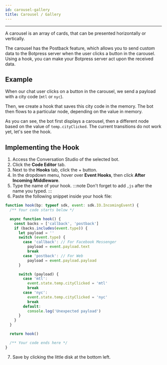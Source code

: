 ```yaml
---
id: carousel-gallery
title: Carousel / Gallery
---
```


---------------

A carousel is an array of cards, that can be presented horizontally or vertically.

The carousel has the Postback feature, which allows you to send custom data to the Botpress server when the user clicks a button in the carousel. Using a hook, you can make your Botpress server act upon the received data.

## Example

When our chat user clicks on a button in the carousel, we send a payload with a city code (`mtl` or `nyc`).

Then, we create a hook that saves this city code in the memory. The bot then flows to a particular node, depending on the value in memory.

As you can see, the bot first displays a carousel, then a different node based on the value of `temp.cityClicked`. The current transitions do not work yet, let's see the hook.

## Implementing the Hook

1. Access the Conversation Studio of the selected bot.
2. Click the **Code Editor** tab.
3. Next to the **Hooks** tab, click the + button.
4. In the dropdown menu, hover over **Event Hooks**, then click **After Incoming Middleware**.
5. Type the name of your hook.
:::note
Don't forget to add `,js` after the name you typed.
:::
6. Paste the following snippet inside your hook file:
```javascript
function hook(bp: typeof sdk, event: sdk.IO.IncomingEvent) {
  /** Your code starts below */

  async function hook() {
    const backs = ['callback', 'postback']
    if (backs.includes(event.type)) {
      let payload = ''
      switch (event.type) {
        case 'callback': // For Facebook Messenger
          payload = event.payload.text
          break
        case 'postback': // For Web
          payload = event.payload.payload
      }

      switch (payload) {
        case 'mtl':
          event.state.temp.cityClicked = 'mtl'
          break
        case 'nyc':
          event.state.temp.cityClicked = 'nyc'
          break
        default:
          console.log('Unexpected payload')
      }
    }
  }

  return hook()

  /** Your code ends here */
}
```
7. Save by clicking the little disk at the bottom left.